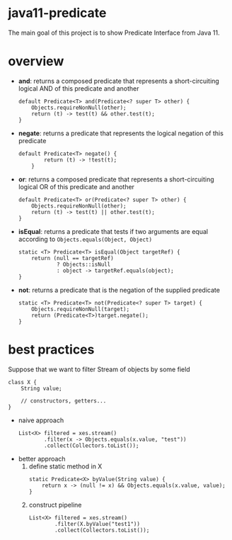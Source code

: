# java11-predicate
The main goal of this project is to show Predicate Interface from Java 11.

# overview
* **and**: returns a composed predicate that represents a short-circuiting 
logical AND of this predicate and another
    ```
    default Predicate<T> and(Predicate<? super T> other) {
        Objects.requireNonNull(other);
        return (t) -> test(t) && other.test(t);
    }    
    ```
    
* **negate**: returns a predicate that represents the logical negation 
of this predicate
    ```
    default Predicate<T> negate() {
            return (t) -> !test(t);
        }
    ```
    
* **or**: returns a composed predicate that represents a short-circuiting 
logical OR of this predicate and another
    ```
    default Predicate<T> or(Predicate<? super T> other) {
        Objects.requireNonNull(other);
        return (t) -> test(t) || other.test(t);
    }    
    ```
    
* **isEqual**: returns a predicate that tests if two arguments are equal 
according to `Objects.equals(Object, Object)`
    ```
    static <T> Predicate<T> isEqual(Object targetRef) {
        return (null == targetRef)
                ? Objects::isNull
                : object -> targetRef.equals(object);
    }    
    ```
    
* **not**: returns a predicate that is the negation of the supplied 
predicate
    ```
    static <T> Predicate<T> not(Predicate<? super T> target) {
        Objects.requireNonNull(target);
        return (Predicate<T>)target.negate();
    }    
    ```
    
# best practices
Suppose that we want to filter Stream of objects by some field
```
class X {
    String value;
    
    // constructors, getters...
}
```
* naive approach
    ```
    List<X> filtered = xes.stream()
            .filter(x -> Objects.equals(x.value, "test"))
            .collect(Collectors.toList());
    ```
* better approach
    1. define static method in X
        ```
        static Predicate<X> byValue(String value) {
            return x -> (null != x) && Objects.equals(x.value, value);
        }    
        ```
    1. construct pipeline
        ```
        List<X> filtered = xes.stream()
                .filter(X.byValue("test1"))
                .collect(Collectors.toList());        
        ```